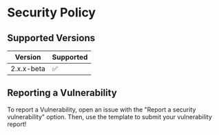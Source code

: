 # Security Policy

## Supported Versions

| Version    | Supported |
| ---------- | --------- |
| 2.x.x-beta | ✅        |

## Reporting a Vulnerability

To report a Vulnerability, open an issue with the "Report a security vulnerability" option. Then, use the template to submit your vulnerability report!
